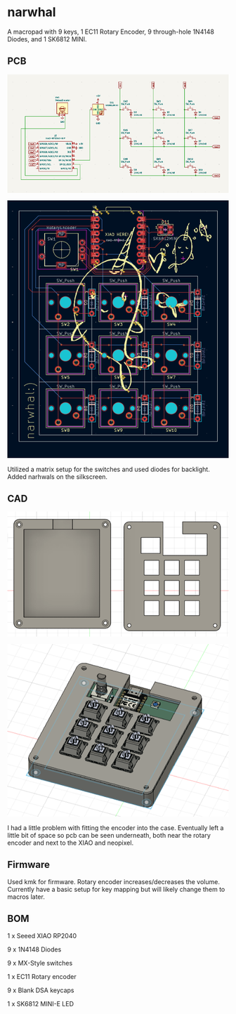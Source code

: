 # narwhal

A macropad with 9 keys, 1 EC11 Rotary Encoder, 9 through-hole 1N4148 Diodes, and 1 SK6812 MINI.

## PCB

![Schematic:](images/schematic.png)

![PCB:](images/pcb.png)

Utilized a matrix setup for the switches and used diodes for backlight. Added narhwals on the silkscreen.

## CAD

![Bottom and Top respectively:](images/case.png)

![Fitted:](images/fitted.png)

I had a little problem with fitting the encoder into the case. Eventually left a little bit of space so
pcb can be seen underneath, both near the rotary encoder and next to the XIAO and neopixel.

## Firmware

Used kmk for firmware. Rotary encoder increases/decreases the volume. Currently have a basic setup for key mapping but will likely change them to macros later.

## BOM

1 x Seeed XIAO RP2040

9 x 1N4148 Diodes

9 x MX-Style switches

1 x EC11 Rotary encoder

9 x Blank DSA keycaps

1 x SK6812 MINI-E LED
